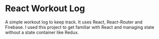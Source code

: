 # React Workout Log

A simple workout log to keep track. It uses React, React-Router and Firebase. I used this project to get familiar with React and managing state without a state container like Redux. 


